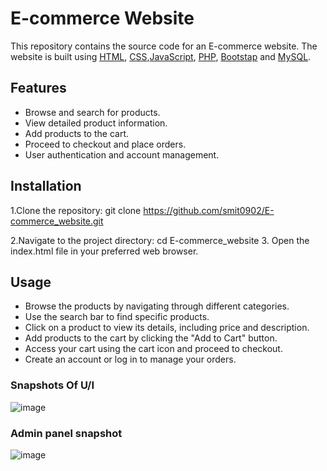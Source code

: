 # E-commerce Website

This repository contains the source code for an E-commerce website. The website is built using [HTML](https://www.w3.org/html/), [CSS](https://www.w3.org/Style/CSS/),[JavaScript](https://developer.mozilla.org/en-US/docs/Web/JavaScript), [PHP](https://www.w3schools.com/php/default.asp),
[Bootstap](https://www.w3schools.com/bootstrap/bootstrap_ver.asp) and  [MySQL](https://www.w3schools.com/php/php_mysql_intro.asp).

## Features

- Browse and search for products.
- View detailed product information.
- Add products to the cart.
- Proceed to checkout and place orders.
- User authentication and account management.

## Installation

1.Clone the repository:
git clone https://github.com/smit0902/E-commerce_website.git

2.Navigate to the project directory:
cd E-commerce_website
3. Open the index.html file in your preferred web browser.

## Usage
- Browse the products by navigating through different categories.
- Use the search bar to find specific products.
- Click on a product to view its details, including price and description.
- Add products to the cart by clicking the "Add to Cart" button.
- Access your cart using the cart icon and proceed to checkout.
- Create an account or log in to manage your orders.
### Snapshots Of U/I
![image](https://github.com/smit0902/E-commerce_website/assets/141131798/7c0fa6de-93c5-43b4-8ce0-83aafe15c922)
### Admin panel snapshot
![image](https://github.com/smit0902/E-commerce_website/assets/141131798/29274b8f-c1ec-4d93-ab8a-134c12794b61)
